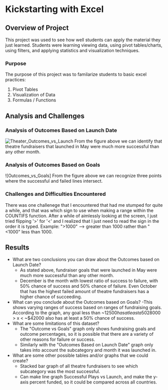# Kickstarting with Excel

## Overview of Project
This project was used to see how well students can apply the material they just learned. Students were learning viewing data, using pivot tables/charts, using filters, and applying statistics and visualization techniques.

### Purpose
The purpose of this project was to familarize students to basic excel practices:
1. Pivot Tables
2. Visualization of Data
3. Formulas / Functions

## Analysis and Challenges

### Analysis of Outcomes Based on Launch Date
![Theater_Outcomes_vs_Launch](kickstarter-analysis/Resources/Theater_Outcomes_vs_Launch.png)
From the figure above we can identify that theatre fundraisers that launched in May were much more successful than any other month.

### Analysis of Outcomes Based on Goals
![Outcomes_vs_Goals]
From the figure above we can recognize three points where the successful and failed lines intersect. 

### Challenges and Difficulties Encountered
There was one challenege that I encountered that had me stumped for quite a while, and that was which sign to use when making a range within the COUNTIFS function. After a while of aimlessly looking at the screen, I just tried flipping '>' for '<' and I realized that I just need to read the sign in the order it is typed. Example: ">1000" --> greater than 1000 rather than "<1000" less than 1000.  

## Results

- What are two conclusions you can draw about the Outcomes based on Launch Date?
	- As stated above, fundraiser goals that were launched in May were much more successful than any other month.
	- December is the month with lowest ratio of success to failure, with 50% chance of success and 50% chance of failure. Even October that has the highest failed amount of theatre fundraisers has a higher chance of succeeding.
- What can you conclude about the Outcomes based on Goals?
	-This shows varying ranges of success based on ranges of fundraising goals. According to the graph, any goal less than ~$12500 has at least a 50% chance of success; as well as, any goal between the range ~$28000 > x < ~$42000 also has at least a 50% chance of success.
- What are some limitations of this dataset?
	- The "Outcome vs Goals" graph only shows fundraising goals and outcome percentages, so it is possible that there are a variety of other reasons for failure or success.
	- Similarly with the "Outcomes Based on Launch Date" graph only takes into account the subcategory and month it was launched in. 
- What are some other possible tables and/or graphs that we could create?
	- Stacked bar graph of all theatre fundraisers to see which subcategory was the most successful.
	- Can make line graph Successful Plays vs Launch, and make the y-axis percent funded, so it could be compared across all countries. 
